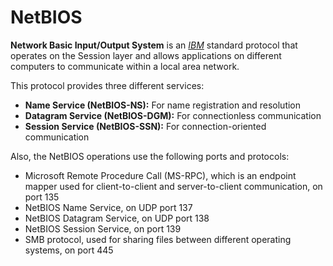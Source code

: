 # NetBIOS

**Network Basic Input/Output System** is an [_IBM_](https://www.ibm.com/us-en) standard protocol that operates on the Session layer and allows applications on different computers to communicate within a local area network.&#x20;

This protocol provides three different services:

* **Name Service (NetBIOS-NS):** For name registration and resolution
* **Datagram Service (NetBIOS-DGM):** For connectionless communication
* **Session Service (NetBIOS-SSN):** For connection-oriented communication

Also, the NetBIOS operations use the following ports and protocols:

* Microsoft Remote Procedure Call (MS-RPC), which is an endpoint mapper used for client-to-client and server-to-client communication, on port 135
* NetBIOS Name Service, on UDP port 137
* NetBIOS Datagram Service, on UDP port 138
* NetBIOS Session Service, on port 139
* SMB protocol, used for sharing files between different operating systems, on port 445&#x20;
